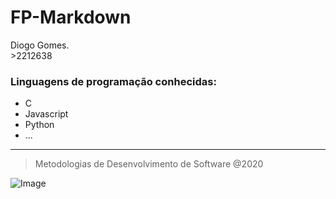 # **FP-Markdown**

Diogo Gomes.    
    >2212638

### Linguagens de programação conhecidas:

* C
* Javascript
* Python
* ...
___
> Metodologias de Desenvolvimento de Software @2020

![Image](<https://www.ipleiria.pt/wp-content/themes/ipleiria/img/logo_ipl_header.png>)



